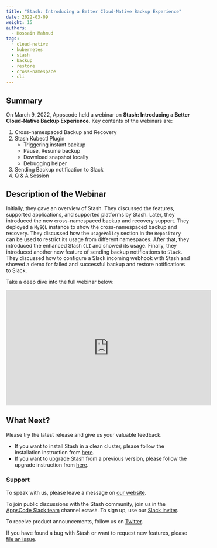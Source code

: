 ```yaml
---
title: "Stash: Introducing a Better Cloud-Native Backup Experience"
date: 2022-03-09
weight: 15
authors:
  - Hossain Mahmud
tags:
  - cloud-native
  - kubernetes
  - stash
  - backup
  - restore
  - cross-namespace
  - cli
---
```


## Summary
On March 9, 2022, Appscode held a webinar on **Stash: Introducing a Better Cloud-Native Backup Experience**. Key contents of the webinars are:
1) Cross-namespaced Backup and Recovery
2) Stash Kubectl Plugin
    * Triggering instant backup
    * Pause, Resume backup
    * Download snapshot locally
    * Debugging helper
3) Sending Backup notification to Slack
4) Q & A Session

## Description of the Webinar
Initially, they gave an overview of Stash. They discussed the features, supported applications, and supported platforms by Stash.
Later, they introduced the new cross-namespaced backup and recovery support. They deployed a `MySQL` instance to show the cross-namespaced backup and recovery. They discussed how the `usagePolicy` section in the `Repository` can be used to restrict its usage from different namespaces. After that, they introduced the enhanced Stash `CLI` and showed its usage. Finally, they introduced another new feature of sending backup notifications to `Slack`. They discussed how to configure a Slack incoming webhook with Stash and showed a demo for failed and successful backup and restore notifications to Slack.


  Take a deep dive into the full webinar below:

<iframe width="560" height="315" src="https://www.youtube.com/embed/MREdcm9S8Xg" title="YouTube video player" frameborder="0" allow="accelerometer; autoplay; clipboard-write; encrypted-media; gyroscope; picture-in-picture" allowfullscreen></iframe>

## What Next?

Please try the latest release and give us your valuable feedback.

- If you want to install Stash in a clean cluster, please follow the installation instruction from [here](https://stash.run/docs/latest/setup/).
- If you want to upgrade Stash from a previous version, please follow the upgrade instruction from [here](https://stash.run/docs/latest/setup/upgrade/).

### Support

To speak with us, please leave a message on [our website](https://appscode.com/contact/).

To join public discussions with the Stash community, join us in the [AppsCode Slack team](https://appscode.slack.com/messages/C8NCX6N23/details/) channel `#stash`. To sign up, use our [Slack inviter](https://slack.appscode.com/).

To receive product announcements, follow us on [Twitter](https://twitter.com/KubeStash).

If you have found a bug with Stash or want to request new features, please [file an issue](https://github.com/stashed/project/issues/new).
